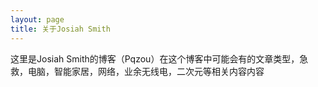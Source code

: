 ```yaml
---
layout: page
title: 关于Josiah Smith
---
```


这里是Josiah Smith的博客（Pqzou）在这个博客中可能会有的文章类型，急救，电脑，智能家居，网络，业余无线电，二次元等相关内容内容
